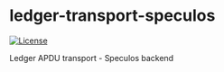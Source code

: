 # ledger-transport-speculos

[![License](https://img.shields.io/badge/License-Apache%202.0-blue.svg)](https://opensource.org/licenses/Apache-2.0)

Ledger APDU transport - Speculos backend
